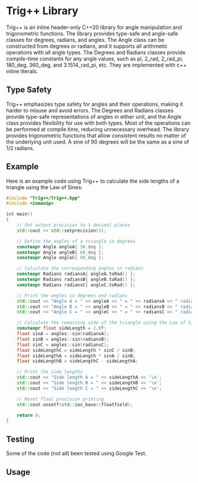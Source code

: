 # Trig++ Library
Trig++ is an inline header-only C++20 library for angle manipulation and trigonometric functions. The library provides type-safe and angle-safe classes for
degrees, radians, and angles. The Angle class can be constructed from degrees or radians, and it supports all arithmetic operations with all angle types. The 
Degrees and Radians classes provide compile-time constants for any angle values, such as pi, 2_rad, 2_rad_pi, 180_deg, 360_deg, and 3.1514_rad_pi, etc. They 
are implemented with c++ inline literals.

## Type Safety
Trig++ emphasizes type safety for angles and their operations, making it harder to misuse and avoid errors. The Degrees and Radians classes provide type-safe 
representations of angles in either unit, and the Angle class provides flexibility for use with both types. Most of the operations can be performed
at compile time, reducing unnecessary overhead. The library provides trigonometric functions that allow consistent results no matter of the underlying
unit used. A sine of 90 degrees will be the same as a sine of 1/2 radians.

## Example
Here is an example code using Trig++ to calculate the side lengths of a triangle using the Law of Sines:

```cpp
#include "Trig++/Trig++.hpp"
#include <iomanip>

int main()
{
    // Set output precision to 3 decimal places
    std::cout << std::setprecision(3);

    // Define the angles of a triangle in degrees
    constexpr Angle angleA{ 30_deg };
    constexpr Angle angleB{ 60_deg };
    constexpr Angle angleC{ 90_deg };

    // Calculate the corresponding angles in radians
    constexpr Radians radiansA{ angleA.toRad() };
    constexpr Radians radiansB{ angleB.toRad() };
    constexpr Radians radiansC{ angleC.toRad() };

    // Print the angles in degrees and radians
    std::cout << "Angle A = " << angleA << " = " << radiansA << " radians\n";
    std::cout << "Angle B = " << angleB << " = " << radiansB << " radians\n";
    std::cout << "Angle C = " << angleC << " = " << radiansC << " radians\n";

    // Calculate the remaining side of the triangle using the Law of Sines
    constexpr float sideLength = 2.0f;
    float sinA = angles::sin(radiansA);
    float sinB = angles::sin(radiansB);
    float sinC = angles::sin(radiansC);
    float sideLengthC = sideLength * sinC / sinB;
    float sideLengthA = sideLength * sinA / sinB;
    float sideLengthB = sideLengthC - sideLengthA;

    // Print the side lengths
    std::cout << "Side length A = " << sideLengthA << '\n';
    std::cout << "Side length B = " << sideLengthB << '\n';
    std::cout << "Side length C = " << sideLengthC << '\n';

    // Reset float precision printing
    std::cout.unsetf(std::ios_base::floatfield);

    return 0;
}
```
## Testing
Some of the code (not all) been tested using Google Test.
## Usage

